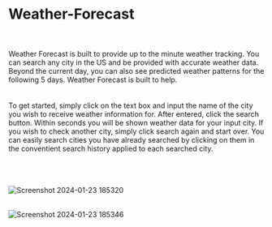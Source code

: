 # Weather-Forecast<br>
<br>
<br>
Weather Forecast is built to provide up to the minute weather tracking. You can search any city in the US and be provided with accurate weather data. Beyond the current day, you can also see predicted weather patterns for the following 5 days. Weather Forecast is built to help.<br>
<br>
<br>
To get started, simply click on the text box and input the name of the city you wish to receive weather information for. After entered, click the search button. Within seconds you will be shown weather data for your input city. If you wish to check another city, simply click search again and start over. You can easily search cities you have already searched by clicking on them in the conventient search history applied to each searched city. <br>
<br>
<br>
<br>

![Screenshot 2024-01-23 185320](https://github.com/RLCastaldy/Weather-Forecast/assets/140565239/49f7d1db-9ce3-48a1-a4b1-b259e133b274)<br>
<br>

![Screenshot 2024-01-23 185346](https://github.com/RLCastaldy/Weather-Forecast/assets/140565239/4721fda6-d5ce-4908-a32f-0db3b19fd5d0)<br>
<br>
<br>
<br>
